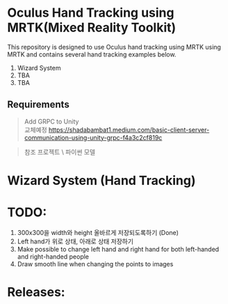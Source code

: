 # Oculus Hand Tracking using MRTK(Mixed Reality Toolkit)
This repository is designed to use Oculus hand tracking using MRTK using MRTK and contains several hand tracking examples below.
1. Wizard System
2. TBA
3. TBA

## Requirements
> Add GRPC to Unity \
> 교체예정 https://shadabambat1.medium.com/basic-client-server-communication-using-unity-grpc-f4a3c2cf819c

> 참조 프로젝트 \ 
> 파이썬 모델

# Wizard System (Hand Tracking)

# TODO:
> 
1. 300x300을 width와 height 올바르게 저장되도록하기 (Done)
2. Left hand가 위로 상태, 아래로 상태 저장하기
3. Make possible to change left hand and right hand for both left-handed and right-handed people
4. Draw smooth line when changing the points to images

# Releases:

